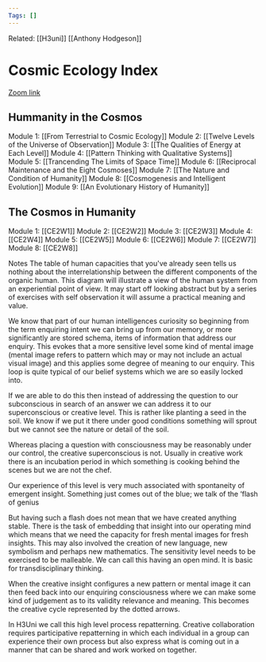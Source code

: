 ```yaml
---
Tags: []
---
```

Related: [[H3uni]] [[Anthony Hodgeson]]
# Cosmic Ecology Index
[Zoom link](https://www.eventbrite.com/x/161470965003/?keep_tld=1)

## Hummanity in the Cosmos
Module 1: [[From Terrestrial to Cosmic Ecology]]
Module 2: [[Twelve Levels of the Universe of Observation]]
Module 3: [[The Qualities of Energy at Each Level]]
Module 4: [[Pattern Thinking with Qualitative Systems]]
Module 5: [[Trancending The Limits of Space Time]]
Module 6: [[Reciprocal Maintenance and the Eight Cosmoses]]
Module 7: [[The Nature and Condition of Humanity]]
Module 8: [[Cosmogenesis and Intelligent Evolution]]
Module 9: [[An Evolutionary History of Humanity]]

## The Cosmos in Humanity
Module 1: [[CE2W1]]
Module 2: [[CE2W2]]
Module 3: [[CE2W3]]
Module 4: [[CE2W4]]
Module 5: [[CE2W5]]
Module 6: [[CE2W6]]
Module 7: [[CE2W7]]
Module 8: [[CE2W8]]


Notes
The table of human capacities that you've already seen tells us nothing about the interrelationship between the different components of the organic human. This diagram will illustrate a view of the human system from an experiential point of view. It may start off looking abstract but by a series of exercises with self observation it will assume a practical meaning and value.

We know that part of our human intelligences curiosity so beginning from the term enquiring intent we can bring up from our memory, or more significantly are stored schema, items of information that address our enquiry. This evokes that a more sensitive level some kind of mental image (mental image refers to pattern which may or may not include an actual visual image) and this applies some degree of meaning to our enquiry. This loop is quite typical of our belief systems which we are so easily locked into.

If we are able to do this then instead of addressing the question to our subconscious in search of an answer we can address it to our superconscious or creative level. This is rather like planting a seed in the soil. We know if we put it there under good conditions something will sprout but we cannot see the nature or detail of the soil.

Whereas placing a question with consciousness may be reasonably under our control, the creative superconscious is not. Usually in creative work there is an incubation period in which something is cooking behind the scenes but we are not the chef.

Our experience of this level is very much associated with spontaneity of emergent insight. Something just comes out of the blue; we talk of the ‘flash of genius

But having such a flash does not mean that we have created anything stable. There is the task of embedding that insight into our operating mind which means that we need the capacity for fresh mental images for fresh insights. This may also involved the creation of new language, new symbolism and perhaps new mathematics. The sensitivity level needs to be exercised to be malleable. We can call this having an open mind. It is basic for transdisciplinary thinking.

When the creative insight configures a new pattern or mental image it can then feed back into our enquiring consciousness where we can make some kind of judgement as to its validity relevance and meaning. This becomes the creative cycle represented by the dotted arrows.

In H3Uni we call this high level process repatterning. Creative collaboration requires participative repatterning in which each individual in a group can experience their own process but also express what is coming out in a manner that can be shared and work worked on together.